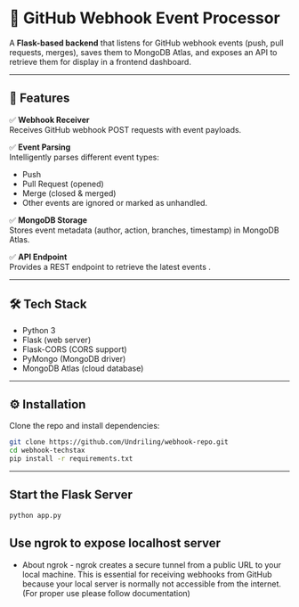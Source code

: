 # 📡 GitHub Webhook Event Processor

A **Flask-based backend** that listens for GitHub webhook events (push, pull requests, merges), saves them to MongoDB Atlas, and exposes an API to retrieve them for display in a frontend dashboard.

---

## 🚀 Features

✅ **Webhook Receiver**  
Receives GitHub webhook POST requests with event payloads.

✅ **Event Parsing**  
Intelligently parses different event types:
- Push
- Pull Request (opened)
- Merge (closed & merged)
- Other events are ignored or marked as unhandled.

✅ **MongoDB Storage**  
Stores event metadata (author, action, branches, timestamp) in MongoDB Atlas.

✅ **API Endpoint**  
Provides a REST endpoint to retrieve the latest events .

---

## 🛠️ Tech Stack

- Python 3
- Flask (web server)
- Flask-CORS (CORS support)
- PyMongo (MongoDB driver)
- MongoDB Atlas (cloud database)

---


## ⚙️ Installation

Clone the repo and install dependencies:

```bash
git clone https://github.com/Undriling/webhook-repo.git
cd webhook-techstax
pip install -r requirements.txt
```
---

## Start the Flask Server

```bash
python app.py
```

## Use ngrok to expose localhost server 

- About ngrok -
    ngrok creates a secure tunnel from a public URL to your local machine.
    This is essential for receiving webhooks from GitHub because your local server is normally not accessible from the internet.
    (For proper use please follow documentation)

